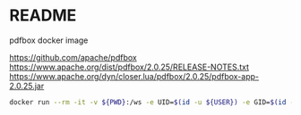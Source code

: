 # README

pdfbox docker image

<https://github.com/apache/pdfbox>
<https://www.apache.org/dist/pdfbox/2.0.25/RELEASE-NOTES.txt>
<https://www.apache.org/dyn/closer.lua/pdfbox/2.0.25/pdfbox-app-2.0.25.jar>

```sh
docker run --rm -it -v ${PWD}:/ws -e UID=$(id -u ${USER}) -e GID=$(id -g ${USER}) takekazuomi/pdfbox PDFToImage sample.pdf
```
